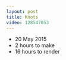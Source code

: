 ```yaml
---
layout: post
title: Knots
video: 128547053
---
```


* 20 May 2015
* 2 hours to make
* 16 hours to render